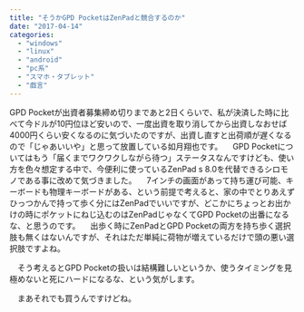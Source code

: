 ```yaml
---
title: "そうかGPD PocketはZenPadと競合するのか"
date: "2017-04-14"
categories: 
  - "windows"
  - "linux"
  - "android"
  - "pc系"
  - "スマホ・タブレット"
  - "戯言"
---
```


GPD Pocketが出資者募集締め切りまであと2日くらいで、私が決済した時に比べて今ドルが10円位ほど安いので、一度出資を取り消してから出資しなおせば4000円くらい安くなるのに気づいたのですが、出資し直すと出荷順が遅くなるので「じゃあいいや」と思って放置している如月翔也です。 　GPD Pocketについてはもう「届くまでワクワクしながら待つ」ステータスなんですけども、使い方を色々想定する中で、今便利に使っているZenPad s 8.0を代替できるシロモノである事に改めて気づきました。 　7インチの画面があって持ち運び可能、キーボードも物理キーボードがある、という前提で考えると、家の中でとりあえずひっつかんで持って歩く分にはZenPadでいいですが、どこかにちょっとお出かけの時にポケットにねじ込むのはZenPadじゃなくてGPD Pocketの出番になるな、と思うのです。 　出歩く時にZenPadとGPD Pocketの両方を持ち歩く選択肢も無くはないんですが、それはただ単純に荷物が増えているだけで頭の悪い選択肢ですよね。

　そう考えるとGPD Pocketの扱いは結構難しいというか、使うタイミングを見極めないと死にハードになるな、という気がします。

　まあそれでも買うんですけどね。
